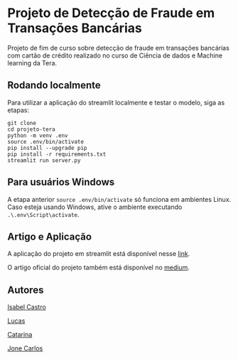 # Projeto de Detecção de Fraude em Transações Bancárias

Projeto de fim de curso sobre detecção de fraude em transações bancárias com cartão de crédito realizado no curso de Ciência de dados e Machine learning da Tera.

## Rodando localmente

Para utilizar a aplicação do streamlit localmente e testar o modelo, siga as etapas:

```
git clone
cd projeto-tera
python -m venv .env
source .env/bin/activate
pip install --upgrade pip
pip install -r requirements.txt
streamlit run server.py 
```

## Para usuários Windows

A etapa anterior `source .env/bin/activate` só funciona em ambientes Linux. Caso esteja usando Windows, ative o ambiente executando `.\.env\Script\activate`.


## Artigo e Aplicação

A aplicação do projeto em streamlit está disponível nesse [link](https://castroisabel-projeto-tera-streamlit-3cc3zq.streamlitapp.com/).

O artigo oficial do projeto também está disponível no [medium](https://medium.com/@jone.jcp/detec%C3%A7%C3%A3o-de-fraude-em-transa%C3%A7%C3%B5es-banc%C3%A1rias-83df415b5cf0).

## Autores

[Isabel Castro](https://www.linkedin.com/in/castro-isabel/)

[Lucas]()

[Catarina]()

[Jone Carlos](https://www.linkedin.com/in/jone-carlos/)
